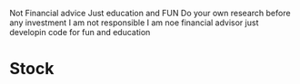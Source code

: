 Not Financial advice 
Just education and FUN
Do your own research before any investment 
I am not responsible 
I am noe financial advisor 
just developin code for fun and education 



# Stock
